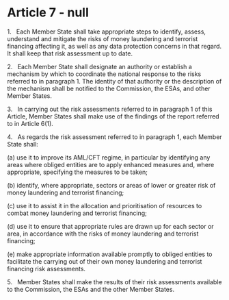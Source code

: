 # Article 7 - null


1.   Each Member State shall take appropriate steps to identify, assess, understand and mitigate the risks of money laundering and terrorist financing affecting it, as well as any data protection concerns in that regard. It shall keep that risk assessment up to date.

2.   Each Member State shall designate an authority or establish a mechanism by which to coordinate the national response to the risks referred to in paragraph 1. The identity of that authority or the description of the mechanism shall be notified to the Commission, the ESAs, and other Member States.

3.   In carrying out the risk assessments referred to in paragraph 1 of this Article, Member States shall make use of the findings of the report referred to in Article 6(1).

4.   As regards the risk assessment referred to in paragraph 1, each Member State shall:

(a) use it to improve its AML/CFT regime, in particular by identifying any areas where obliged entities are to apply enhanced measures and, where appropriate, specifying the measures to be taken;

(b) identify, where appropriate, sectors or areas of lower or greater risk of money laundering and terrorist financing;

(c) use it to assist it in the allocation and prioritisation of resources to combat money laundering and terrorist financing;

(d) use it to ensure that appropriate rules are drawn up for each sector or area, in accordance with the risks of money laundering and terrorist financing;

(e) make appropriate information available promptly to obliged entities to facilitate the carrying out of their own money laundering and terrorist financing risk assessments.

5.   Member States shall make the results of their risk assessments available to the Commission, the ESAs and the other Member States.
